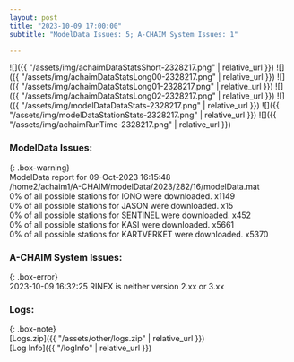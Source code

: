 ```yaml
---
layout: post
title: "2023-10-09 17:00:00"
subtitle: "ModelData Issues: 5; A-CHAIM System Issues: 1"

---
```


![]({{ "/assets/img/achaimDataStatsShort-2328217.png" | relative_url }})
![]({{ "/assets/img/achaimDataStatsLong00-2328217.png" | relative_url }})
![]({{ "/assets/img/achaimDataStatsLong01-2328217.png" | relative_url }})
![]({{ "/assets/img/achaimDataStatsLong02-2328217.png" | relative_url }})
![]({{ "/assets/img/modelDataDataStats-2328217.png" | relative_url }})
![]({{ "/assets/img/modelDataStationStats-2328217.png" | relative_url }})
![]({{ "/assets/img/achaimRunTime-2328217.png" | relative_url }})


### ModelData Issues:  
  
{: .box-warning}  
 ModelData report for 09-Oct-2023 16:15:48   
 /home2/achaim1/A-CHAIM/modelData/2023/282/16/modelData.mat   
 0% of all possible stations for IONO were downloaded. x1149   
 0% of all possible stations for JASON were downloaded. x15   
 0% of all possible stations for SENTINEL were downloaded. x452   
 0% of all possible stations for KASI were downloaded. x5661   
 0% of all possible stations for KARTVERKET were downloaded. x5370   
  
### A-CHAIM System Issues:  
  
{: .box-error}  
2023-10-09 16:32:25 RINEX is neither version 2.xx or 3.xx  

### Logs:  
  
{: .box-note}  
[Logs.zip]({{ "/assets/other/logs.zip" | relative_url }})  
[Log Info]({{ "/logInfo" | relative_url }})  
